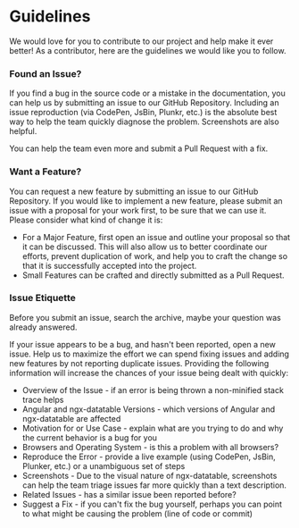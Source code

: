 # Guidelines

We would love for you to contribute to our project and help make it ever better! 
As a contributor, here are the guidelines we would like you to follow.

### Found an Issue?
If you find a bug in the source code or a mistake in the documentation, you can help us 
by submitting an issue to our GitHub Repository. Including an issue reproduction 
(via CodePen, JsBin, Plunkr, etc.) is the absolute best way to help the team quickly diagnose the 
problem. Screenshots are also helpful.

You can help the team even more and submit a Pull Request with a fix.

### Want a Feature?
You can request a new feature by submitting an issue to our GitHub Repository. 
If you would like to implement a new feature, please submit an issue with a proposal for your work first, 
to be sure that we can use it. Please consider what kind of change it is:

- For a Major Feature, first open an issue and outline your proposal so that it can be discussed. 
This will also allow us to better coordinate our efforts, prevent duplication of work, and help you 
to craft the change so that it is successfully accepted into the project.
- Small Features can be crafted and directly submitted as a Pull Request.

### Issue Etiquette
Before you submit an issue, search the archive, maybe your question was already answered.

If your issue appears to be a bug, and hasn't been reported, open a new issue. Help us 
to maximize the effort we can spend fixing issues and adding new features by not reporting 
duplicate issues. Providing the following information will increase the chances of your issue being dealt with quickly:

- Overview of the Issue - if an error is being thrown a non-minified stack trace helps
- Angular and ngx-datatable Versions - which versions of Angular and ngx-datatable are affected
- Motivation for or Use Case - explain what are you trying to do and why the current behavior is a bug for you
- Browsers and Operating System - is this a problem with all browsers?
- Reproduce the Error - provide a live example (using CodePen, JsBin, Plunker, etc.) or a unambiguous set of steps
- Screenshots - Due to the visual nature of ngx-datatable, screenshots can help the team triage issues far more quickly than a text description.
- Related Issues - has a similar issue been reported before?
- Suggest a Fix - if you can't fix the bug yourself, perhaps you can point to what might be causing the problem (line of code or commit)


